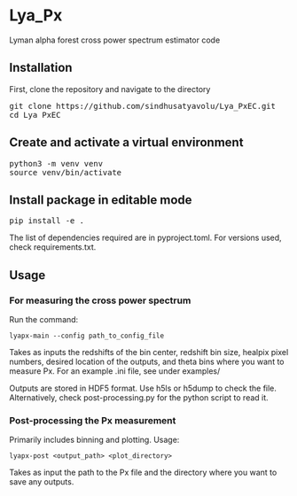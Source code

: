 # Lya_Px
Lyman alpha forest cross power spectrum estimator code 

## Installation

First, clone the repository and navigate to the directory

<pre>git clone https://github.com/sindhusatyavolu/Lya_PxEC.git
cd Lya_PxEC </pre>

## Create and activate a virtual environment
<pre>python3 -m venv venv
source venv/bin/activate</pre>

## Install package in editable mode
<pre>pip install -e .</pre>

The list of dependencies required are in pyproject.toml. For versions used, check requirements.txt.

## Usage

### For measuring the cross power spectrum

Run the command:

```lyapx-main --config path_to_config_file ```

Takes as inputs the redshifts of the bin center, redshift bin size, healpix pixel numbers, desired location of the outputs, and theta bins where you want to measure Px. For an example .ini file, see under examples/

Outputs are stored in HDF5 format. Use h5ls or h5dump to check the file. Alternatively, check post-processing.py for the python script to read it.

### Post-processing the Px measurement

Primarily includes binning and plotting. Usage:

```lyapx-post <output_path> <plot_directory>```

Takes as input the path to the Px file and the directory where you want to save any outputs.






